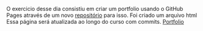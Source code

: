 O exercicio desse dia consistiu em criar um portfolio usando o GitHub Pages através de um novo [repositório](https://github.com/dopimentel/dopimentel.github.io) para isso. Foi criado um arquivo html Essa página será atualizada ao longo do curso com commits.
[Portfolio](https://dopimentel.github.io/)